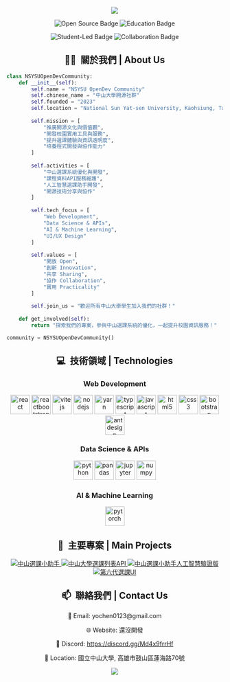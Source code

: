 <p align='center'>
  <picture>
    <source media="(prefers-color-scheme: dark)" srcset="https://capsule-render.vercel.app/api?type=waving&color=0d1117&height=300&section=header&text=NSYSU%20OpenDev&fontSize=90&animation=fadeIn&fontAlignY=38&desc=中山大學開源社群&descAlignY=51&descAlign=70&fontColor=61DAFB">
    <source media="(prefers-color-scheme: light)" srcset="https://capsule-render.vercel.app/api?type=waving&color=006699&height=300&section=header&text=NSYSU%20OpenDev&fontSize=90&animation=fadeIn&fontAlignY=38&desc=中山大學開源社群&descAlignY=51&descAlign=70&fontColor=FFFFFF">
    <img src="https://capsule-render.vercel.app/api?type=waving&color=auto&height=300&section=header&text=NSYSU%20OpenDev&fontSize=90&animation=fadeIn&fontAlignY=38&desc=中山大學開源社群&descAlignY=70&descAlign=62"/>
  </picture>
</p>

<p align="center">
  <img src="https://img.shields.io/badge/Open_Source-Community-orange" alt="Open Source Badge" />
  <img src="https://img.shields.io/badge/Education-Learning-blue" alt="Education Badge" />
</p>
<p align="center">
  <img src="https://img.shields.io/badge/Student_Led-Innovation-red" alt="Student-Led Badge" />
  <img src="https://img.shields.io/badge/Collaboration-Projects-green" alt="Collaboration Badge" />
</p>

<!-- About The Community -->
<h2 align="center">👨‍💻 &nbsp;關於我們 | About Us</h2>

```python
class NSYSUOpenDevCommunity:
    def __init__(self):
        self.name = "NSYSU OpenDev Community"
        self.chinese_name = "中山大學開源社群"
        self.founded = "2023"
        self.location = "National Sun Yat-sen University, Kaohsiung, Taiwan"
        
        self.mission = [
            "推廣開源文化與價值觀",
            "開發校園實用工具與服務",
            "提升選課體驗與資訊透明度",
            "培養程式開發與協作能力"
        ]
        
        self.activities = [
            "中山選課系統優化與開發",
            "課程資料API服務維護",
            "人工智慧選課助手開發",
            "開源技術分享與協作"
        ]
        
        self.tech_focus = [
            "Web Development",
            "Data Science & APIs",
            "AI & Machine Learning",
            "UI/UX Design"
        ]
        
        self.values = [
            "開放 Open",
            "創新 Innovation",
            "共享 Sharing",
            "協作 Collaboration",
            "實用 Practicality"
        ]
        
        self.join_us = "歡迎所有中山大學學生加入我們的社群！"
        
    def get_involved(self):
        return "探索我們的專案，參與中山選課系統的優化，一起提升校園資訊服務！"

community = NSYSUOpenDevCommunity()
```

<!-- Technologies -->
<h2 align="center">💻 &nbsp;技術領域 | Technologies</h2>
<div align="center">
  <h3>Web Development</h3>
  <img src="https://cdn.jsdelivr.net/gh/devicons/devicon/icons/react/react-original.svg" alt="react" width="45" height="45"/>
  <img src="https://cdn.jsdelivr.net/gh/devicons/devicon/icons/reactbootstrap/reactbootstrap-original.svg" alt="reactbootstrap" width="45" height="45"/>
  <img src="https://cdn.jsdelivr.net/gh/devicons/devicon/icons/vitejs/vitejs-original.svg" alt="vitejs" width="45" height="45"/>
  <img src="https://cdn.jsdelivr.net/gh/devicons/devicon/icons/nodejs/nodejs-original.svg" alt="nodejs" width="45" height="45"/>
  <img src="https://cdn.jsdelivr.net/gh/devicons/devicon/icons/yarn/yarn-original.svg" alt="yarn" width="45" height="45"/>
  <img src="https://cdn.jsdelivr.net/gh/devicons/devicon/icons/typescript/typescript-original.svg" alt="typescript" width="45" height="45"/>
  <img src="https://cdn.jsdelivr.net/gh/devicons/devicon/icons/javascript/javascript-original.svg" alt="javascript" width="45" height="45"/>
  <img src="https://cdn.jsdelivr.net/gh/devicons/devicon/icons/html5/html5-original.svg" alt="html5" width="45" height="45"/>
  <img src="https://cdn.jsdelivr.net/gh/devicons/devicon/icons/css3/css3-original.svg" alt="css3" width="45" height="45"/>
  <img src="https://cdn.jsdelivr.net/gh/devicons/devicon/icons/bootstrap/bootstrap-original.svg" alt="bootstrap" width="45" height="45"/>
  <img src="https://cdn.jsdelivr.net/gh/devicons/devicon/icons/antdesign/antdesign-original.svg" alt="antdesign" width="45" height="45"/>
  
  <h3>Data Science & APIs</h3>
  <img src="https://cdn.jsdelivr.net/gh/devicons/devicon/icons/python/python-original.svg" alt="python" width="45" height="45"/>
  <img src="https://cdn.jsdelivr.net/gh/devicons/devicon/icons/pandas/pandas-original.svg" alt="pandas" width="45" height="45"/>
  <img src="https://cdn.jsdelivr.net/gh/devicons/devicon/icons/jupyter/jupyter-original.svg" alt="jupyter" width="45" height="45"/>
  <img src="https://cdn.jsdelivr.net/gh/devicons/devicon/icons/numpy/numpy-original.svg" alt="numpy" width="45" height="45"/>
  
  <h3>AI & Machine Learning</h3>
  <img src="https://cdn.jsdelivr.net/gh/devicons/devicon/icons/pytorch/pytorch-original.svg" alt="pytorch" width="45" height="45"/>
</div>

<!-- Projects -->
<h2 align="center">📂 &nbsp;主要專案 | Main Projects</h2>
<div align="center">
  <a href="https://github.com/NSYSU-OpenDev/NSYSUSelectorHelper">
    <picture>
      <source media="(prefers-color-scheme: dark)" srcset="https://github-readme-stats.vercel.app/api/pin/?username=NSYSU-OpenDev&repo=NSYSUSelectorHelper&theme=react" />
      <source media="(prefers-color-scheme: light)" srcset="https://github-readme-stats.vercel.app/api/pin/?username=NSYSU-OpenDev&repo=NSYSUSelectorHelper&theme=default" />
      <img src="https://github-readme-stats.vercel.app/api/pin/?username=NSYSU-OpenDev&repo=NSYSUSelectorHelper&theme=react" alt="中山選課小助手" />
    </picture>
  </a>
  <a href="https://github.com/NSYSU-OpenDev/NSYSUCourseAPI">
    <picture>
      <source media="(prefers-color-scheme: dark)" srcset="https://github-readme-stats.vercel.app/api/pin/?username=NSYSU-OpenDev&repo=NSYSUCourseAPI&theme=react" />
      <source media="(prefers-color-scheme: light)" srcset="https://github-readme-stats.vercel.app/api/pin/?username=NSYSU-OpenDev&repo=NSYSUCourseAPI&theme=default" />
      <img src="https://github-readme-stats.vercel.app/api/pin/?username=NSYSU-OpenDev&repo=NSYSUCourseAPI&theme=react" alt="中山大學選課列表API" />
    </picture>
  </a>
  <a href="https://github.com/NSYSU-OpenDev/NSYSUSelectorHelperAI">
    <picture>
      <source media="(prefers-color-scheme: dark)" srcset="https://github-readme-stats.vercel.app/api/pin/?username=NSYSU-OpenDev&repo=NSYSUSelectorHelperAI&theme=react" />
      <source media="(prefers-color-scheme: light)" srcset="https://github-readme-stats.vercel.app/api/pin/?username=NSYSU-OpenDev&repo=NSYSUSelectorHelperAI&theme=default" />
      <img src="https://github-readme-stats.vercel.app/api/pin/?username=NSYSU-OpenDev&repo=NSYSUSelectorHelperAI&theme=react" alt="中山選課小助手人工智慧驗證版" />
    </picture>
  </a>
  <a href="https://github.com/NSYSU-OpenDev/NSYSUCourseSelectorV6">
    <picture>
      <source media="(prefers-color-scheme: dark)" srcset="https://github-readme-stats.vercel.app/api/pin/?username=NSYSU-OpenDev&repo=NSYSUCourseSelectorV6&theme=react" />
      <source media="(prefers-color-scheme: light)" srcset="https://github-readme-stats.vercel.app/api/pin/?username=NSYSU-OpenDev&repo=NSYSUCourseSelectorV6&theme=default" />
      <img src="https://github-readme-stats.vercel.app/api/pin/?username=NSYSU-OpenDev&repo=NSYSUCourseSelectorV6&theme=react" alt="第六代選課UI" />
    </picture>
  </a>
</div>

<!-- Contact -->
<h2 align="center">📫 &nbsp;聯絡我們 | Contact Us</h2>
<div align="center">
  <p>📧 Email: yochen0123@gmail.com</p>
  <p>🌐 Website: 還沒開發</p>
  <p>💬 Discord: <a href="https://discord.gg/Md4x9frrHf">https://discord.gg/Md4x9frrHf</a></p>
  <p>📍 Location: 國立中山大學, 高雄市鼓山區蓮海路70號</p>
</div>

<p align='center'>
  <picture>
    <source media="(prefers-color-scheme: dark)" srcset="https://capsule-render.vercel.app/api?type=waving&color=0d1117&height=100&section=footer&animation=fadeIn&descAlignY=51&descAlign=62&fontColor=61DAFB">
    <source media="(prefers-color-scheme: light)" srcset="https://capsule-render.vercel.app/api?type=waving&color=006699&height=100&section=footer&animation=fadeIn&descAlignY=51&descAlign=62&fontColor=FFFFFF">
    <img src="https://capsule-render.vercel.app/api?type=waving&color=auto&height=100&section=footer&animation=fadeIn&descAlignY=51&descAlign=62"/>
  </picture>
</p>
